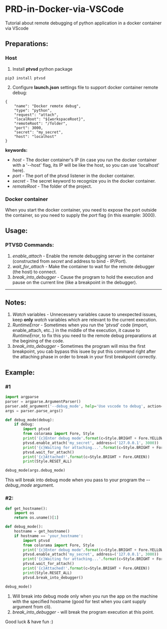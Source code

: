 # PRD-in-Docker-via-VSCode
Tutorial about remote debugging of python application in a docker container via VScode

## **Preparations:**
### **Host**
1. Install **ptvsd** python package
```
pip3 install ptvsd
```
2. Configure **launch.json** settings file to support docker container remote debug:
```
{
    "name": "Docker remote debug",
    "type": "python",
    "request": "attach",
    "localRoot": "${workspaceRoot}",
    "remoteRoot": "/folder",
    "port": 3000,
    "secret": "my_secret",
    "host": "localhost"
}
```
**keywords:**
* *host* - The docker container's IP (in case you run the docker container with a '--host' flag, its IP will be like the host, so you can use 'localhost' here).
* *port* - The port of the ptvsd listener in the docker container.
* *secret* - The secret keyword to recognize you in the docker container.
* *remoteRoot* - The folder of the project.

### **Docker container**
When you start the docker container, you need to expose the port outside the container, so you need to supply the *port* flag (in this example: 3000).

## **Usage:**
### PTVSD Commands:
1. *enable_attach* - Enable the remote debugging server in the container (constructed from *secret* and address to bind - IP/Port).
2. *wait_for_attach* - Make the container to wait for the remote debugger (the host) to connect.
3. *break_into_debugger* - Cause the program to hold the execution and pause on the current line (like a breakpoint in the debugger).

---

## **Notes:**
1. *Watch* variables - Unnecessery variables cause to unexpected issues, keep **only** *watch* variables which are relevant to the current execution.
2. *RuntimeError* - Sometimes when you run the 'ptvsd' code (import, enable_attach, etc..) in the middle of the execution, it cause to *RuntimeError*, to fix this you need to the remote debug preparations at the begining of the code.
3. *break_into_debugger* - Sometimes the program will miss the first breakpoint, you cab bypass this isuee by put this command right after the attaching phase in order to break in your first breakpoint correctly.

## **Example**:
### **#1**
```python
import argparse
parser = argparse.ArgumentParser()
parser.add_argument('--debug_mode', help='Use vscode to debug', action='store_true')
args = parser.parse_args()

def debug_mode(debug):
    if debug:
        import ptvsd
        from colorama import Fore, Style
        print('{c}Enter debug mode'.format(c=Style.BRIGHT + Fore.YELLOW))
        ptvsd.enable_attach('my_secret', address=('127.0.0.1', 3000))
        print('{c}Waiting for attaching...'.format(c=Style.BRIGHT + Fore.YELLOW))
        ptvsd.wait_for_attach()
        print('{c}Attached!'.format(c=Style.BRIGHT + Fore.GREEN))
        print(Style.RESET_ALL)

debug_mode(args.debug_mode)
```
This will break into debug mode when you pass to your program the *--debug_mode* argument.

### **#2:**
```python
def get_hostname():
    import os
    return os.uname()[1]

def debug_mode():
    hostname = get_hostname()
    if hostname == 'your_hostname':
        import ptvsd
        from colorama import Fore, Style
        print('{c}Enter debug mode'.format(c=Style.BRIGHT + Fore.YELLOW))
        ptvsd.enable_attach('my_secret', address=('127.0.0.1', 3000))
        print('{c}Waiting for attaching...'.format(c=Style.BRIGHT + Fore.YELLOW))
        ptvsd.wait_for_attach()
        print('{c}Attached!'.format(c=Style.BRIGHT + Fore.GREEN))
        print(Style.RESET_ALL)
        ptvsd.break_into_debugger()

debug_mode()
```
1. Will break into debug mode only when you run the app on the machine with the specified hostname (good for test when you cant supply argument from cli).
2. *break_into_debugger* - will break the program execution at this point.

Good luck & have fun :)
